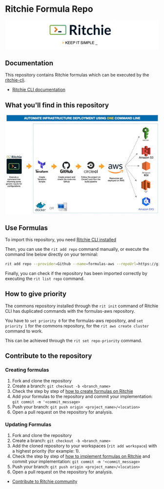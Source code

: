 # Ritchie Formula Repo

![Rit banner](/docs/img/ritchie-banner.png)

## Documentation

This repository contains Ritchie formulas which can be executed by the [ritchie-cli](https://github.com/ZupIT/ritchie-cli).

- [Ritchie CLI documentation](https://docs.ritchiecli.io)

## What you'll find in this repository

![Rit aws create cluster](/docs/img/rit-aws-create-cluster.jpg)

## Use Formulas

To import this repository, you need [Ritchie CLI installed](https://docs.ritchiecli.io/getting-started/installation)

Then, you can use the `rit add repo` command manually, or execute the command line below directly on your terminal:

```bash
rit add repo --provider=Github --name=formulas-aws --repoUrl=https://github.com/GuillaumeFalourd/formulas-aws --priority=3
```

Finally, you can check if the repository has been imported correctly by executing the `rit list repo` command.

## How to give priority

The commons repository installed through the `rit init` command of Ritchie CLI has duplicated commands with the formulas-aws repository.

You have to `set priority 0` for the formulas-aws repository, and `set priority 1` for the commons repository, for the `rit aws create cluster` command to work.

This can be achieved through the `rit set repo-priority` command.

## Contribute to the repository

### Creating formulas

1. Fork and clone the repository
2. Create a branch: `git checkout -b <branch_name>`
3. Check the step by step of [how to create formulas on Ritchie](https://docs.ritchiecli.io/tutorials/formulas/how-to-create-formulas)
4. Add your formulas to the repository
and commit your implementation: `git commit -m '<commit_message>`
5. Push your branch: `git push origin <project_name>/<location>`
6. Open a pull request on the repository for analysis.

### Updating Formulas

1. Fork and clone the repository
2. Create a branch: `git checkout -b <branch_name>`
3. Add the cloned repository to your workspaces (`rit add workspace`) with a highest priority (for example: 1).
4. Check the step by step of [how to implement formulas on Ritchie](https://docs.ritchiecli.io/tutorials/formulas/how-to-implement-a-formula)
and commit your implementation: `git commit -m '<commit_message>`
5. Push your branch: `git push origin <project_name>/<location>`
6. Open a pull request on the repository for analysis.

- [Contribute to Ritchie community](https://github.com/ZupIT/ritchie-formulas/blob/master/CONTRIBUTING.md)

